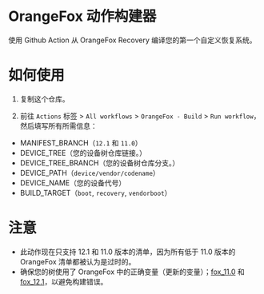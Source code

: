 # OrangeFox 动作构建器
使用 Github Action 从 OrangeFox Recovery 编译您的第一个自定义恢复系统。

# 如何使用
1. 复制这个仓库。

2. 前往 `Actions` 标签 > `All workflows` > `OrangeFox - Build` > `Run workflow`，然后填写所有所需信息：
 * MANIFEST_BRANCH（`12.1` 和 `11.0`）
 * DEVICE_TREE（您的设备树仓库链接。）
 * DEVICE_TREE_BRANCH（您的设备树仓库分支。）
 * DEVICE_PATH（`device/vendor/codename`）
 * DEVICE_NAME（您的设备代号）
 * BUILD_TARGET（`boot`, `recovery`, `vendorboot`）

# 注意
* 此动作现在只支持 12.1 和 11.0 版本的清单，因为所有低于 11.0 版本的 OrangeFox 清单都被认为是过时的。
* 确保您的树使用了 OrangeFox 中的正确变量（更新的变量）；[fox_11.0](https://gitlab.com/OrangeFox/vendor/recovery/-/blob/fox_11.0/orangefox_build_vars.txt) 和 [fox_12.1](https://gitlab.com/OrangeFox/vendor/recovery/-/blob/fox_12.1/orangefox_build_vars.txt)，以避免构建错误。
